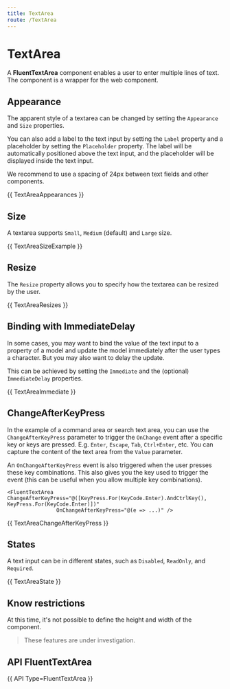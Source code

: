```yaml
---
title: TextArea
route: /TextArea
---
```


# TextArea

A **FluentTextArea** component enables a user to enter multiple lines of text.
The component is a wrapper for the <fluentui-textarea /> web component.

## Appearance

The apparent style of a textarea can be changed by setting the `Appearance` and `Size` properties.

You can also add a label to the text input by setting the `Label` property and a placeholder by setting the `Placeholder` property.
The label will be automatically positioned above the text input, and the placeholder will be displayed inside the text input.

We recommend to use a spacing of 24px between text fields and other components.

{{ TextAreaAppearances }}

## Size
A textarea supports `Small`, `Medium` (default) and `Large` size.

{{ TextAreaSizeExample }}

## Resize

The `Resize` property allows you to specify how the textarea can be resized by the user.

{{ TextAreaResizes }}

## Binding with ImmediateDelay

In some cases, you may want to bind the value of the text input to a property of a model
and update the model immediately after the user types a character. But you may also want to delay the update.

This can be achieved by setting the `Immediate` and the (optional) `ImmediateDelay` properties.

{{ TextAreaImmediate }}

## ChangeAfterKeyPress

In the example of a command area or search text area, you can use the `ChangeAfterKeyPress` parameter to trigger the `OnChange` event
after a specific key or keys are pressed. E.g. `Enter`, `Escape`, `Tab`, `Ctrl+Enter`, etc.
You can capture the content of the text area from the `Value` parameter.

An `OnChangeAfterKeyPress` event is also triggered when the user presses these key combinations.
This also gives you the key used to trigger the event (this can be useful when you allow multiple key combinations).

```razor
<FluentTextArea ChangeAfterKeyPress="@([KeyPress.For(KeyCode.Enter).AndCtrlKey(), KeyPress.For(KeyCode.Enter)])"
                OnChangeAfterKeyPress="@(e => ...)" />
```

{{ TextAreaChangeAfterKeyPress }}

## States

A text input can be in different states, such as `Disabled`, `ReadOnly`, and `Required`.

{{ TextAreaState }}

## Know restrictions

At this time, it's not possible to define the height and width of the component.

> These features are under investigation.

## API FluentTextArea

{{ API Type=FluentTextArea }}
